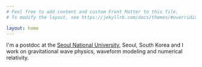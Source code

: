 ```yaml
---
# Feel free to add content and custom Front Matter to this file.
# To modify the layout, see https://jekyllrb.com/docs/themes/#overriding-theme-defaults

layout: home
---
```


I'm a postdoc at the [Seoul National University](https://en.snu.ac.kr), Seoul, South Korea and I work on gravitational wave physics, waveform modeling and numerical relativity.
